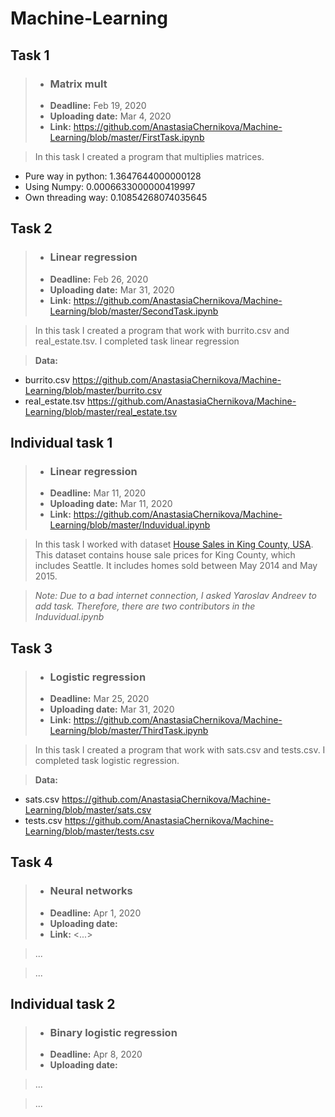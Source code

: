 # Machine-Learning

## Task 1
> -  ### Matrix mult
> -  **Deadline:** Feb 19, 2020
> -  **Uploading date:** Mar 4, 2020 
> -  **Link:** <https://github.com/AnastasiaChernikova/Machine-Learning/blob/master/FirstTask.ipynb>

> In this task I created a program that multiplies matrices. 
- Pure way in python:
  1.3647644000000128
- Using Numpy:
  0.0006633000000419997
- Own threading way:
  0.10854268074035645

## Task 2
> -  ### Linear regression
> -  **Deadline:** Feb 26, 2020
> -  **Uploading date:** Mar 31, 2020
> -  **Link:** <https://github.com/AnastasiaChernikova/Machine-Learning/blob/master/SecondTask.ipynb>

> In this task I created a program that work with burrito.csv and real_estate.tsv. I completed task linear regression

> **Data:** 
- burrito.csv <https://github.com/AnastasiaChernikova/Machine-Learning/blob/master/burrito.csv>
- real_estate.tsv <https://github.com/AnastasiaChernikova/Machine-Learning/blob/master/real_estate.tsv>

## Individual task 1
> -  ### Linear regression
> -  **Deadline:** Mar 11, 2020
> -  **Uploading date:** Mar 11, 2020
> -  **Link:** <https://github.com/AnastasiaChernikova/Machine-Learning/blob/master/Induvidual.ipynb>

> In this task I worked with dataset [House Sales in King County, USA](https://www.kaggle.com/harlfoxem/housesalesprediction). This dataset contains house sale prices for King County, which includes Seattle. It includes homes sold between May 2014 and May 2015.

> _Note: Due to a bad internet connection, I asked Yaroslav Andreev to add task. Therefore, there are two contributors in the Induvidual.ipynb_

## Task 3 
> - ### Logistic regression
> - **Deadline:** Mar 25, 2020
> - **Uploading date:** Mar 31, 2020
> - **Link:** <https://github.com/AnastasiaChernikova/Machine-Learning/blob/master/ThirdTask.ipynb>

> In this task I created a program that work with sats.csv and tests.csv. I completed task logistic regression.

> **Data:** 
- sats.csv <https://github.com/AnastasiaChernikova/Machine-Learning/blob/master/sats.csv>
- tests.csv <https://github.com/AnastasiaChernikova/Machine-Learning/blob/master/tests.csv>

## Task 4 
> - ### Neural networks
> - **Deadline:** Apr 1, 2020 
> - **Uploading date:** 
> - **Link:** <...>

> ...

> ...

## Individual task 2
> - ### Binary logistic regression
> - **Deadline:** Apr 8, 2020  
> - **Uploading date:**

> ...

> ...

